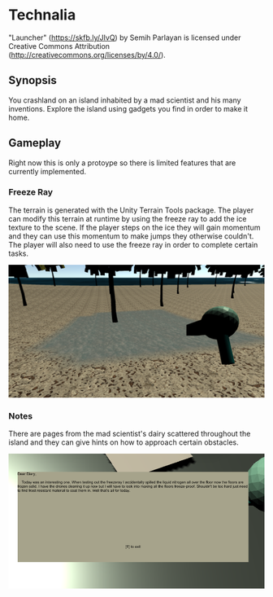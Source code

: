 # Technalia

"Launcher" (https://skfb.ly/JIvQ) by Semih Parlayan is licensed under Creative Commons Attribution (http://creativecommons.org/licenses/by/4.0/).

## Synopsis

You crashland on an island inhabited by a mad scientist and his many inventions. Explore the island using gadgets you find in order to make it home.

## Gameplay

Right now this is only a protoype so there is limited features that are currently implemented. 

### Freeze Ray

The terrain is generated with the Unity Terrain Tools package. The player can modify this terrain at runtime by using the freeze ray to add the ice texture to the scene. If the player steps on the ice they will gain momentum and they can use this momentum to make jumps they otherwise couldn't. The player will also need to use the freeze ray in order to complete certain tasks.

![FreezeRay](/screenshots/freeze_ray.PNG)

### Notes

There are pages from the mad scientist's dairy scattered throughout the island and they can give hints on how to approach certain obstacles.

![Note](/screenshots/notes.PNG)
